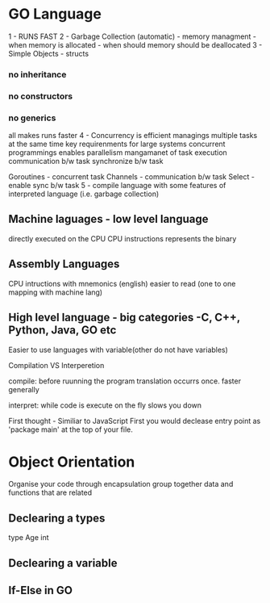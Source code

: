 # GO Language

<!-- WHY SHOULD YOU LEARN GO -->

1 - RUNS FAST
2 - Garbage Collection (automatic) - memory managment - when memory is allocated - when should memory should be deallocated
3 - Simple Objects - structs

### no inheritance

### no constructors

### no generics

all makes runs faster
4 - Concurrency is efficient
managings multiple tasks at the same time
key requirenments for large systems
concurrent programmings enables parallelism
mangamanet of task execution
communication b/w task
synchronize b/w task

Goroutines - concurrent task
Channels - communication b/w task
Select - enable sync b/w task
5 - compile language with some features of interpreted language (i.e. garbage collection)

## Machine laguages - low level language

directly executed on the CPU
CPU instructions represents the binary

## Assembly Languages

CPU intructions with mnemonics (english)
easier to read (one to one mapping with machine lang)

## High level language - big categories -C, C++, Python, Java, GO etc

Easier to use
languages with variable(other do not have variables)

Compilation VS Interperetion

compile:
before ruunning the program
translation occurrs once.
faster generally

interpret:
while code is execute
on the fly
slows you down

First thought - Similiar to JavaScript
First you would declease entry point as 'package main' at the top of your file.

# Object Orientation

Organise your code through encapsulation
group together data and functions that are related

## Declearing a types

type Age int

## Declearing a variable

## If-Else in GO
